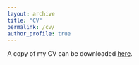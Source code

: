 ```yaml
---
layout: archive
title: "CV"
permalink: /cv/
author_profile: true
---
```


A copy of my CV can be downloaded [here](https://github.com/sebowden/sebowden.github.io/blob/master/Bowden_CV_2019-02-04.pdf).
  
